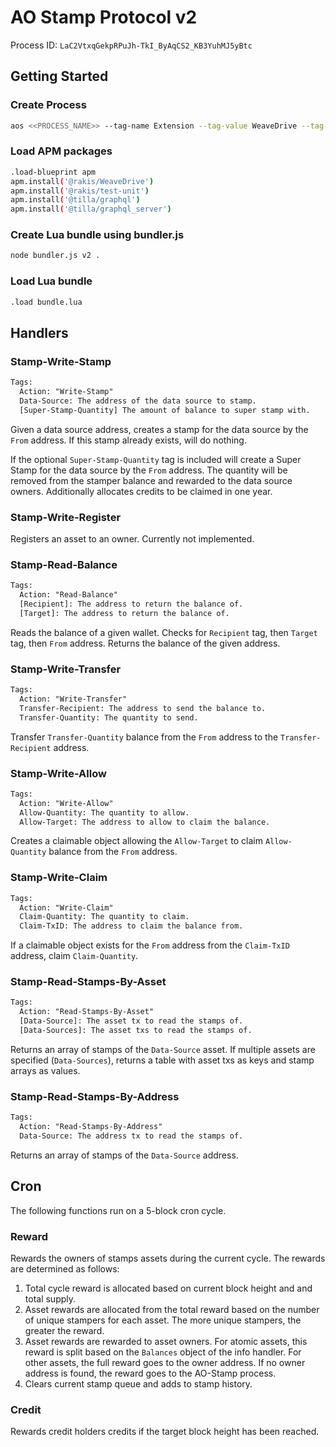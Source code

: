 # AO Stamp Protocol v2

Process ID: `LaC2VtxqGekpRPuJh-TkI_ByAqCS2_KB3YuhMJ5yBtc`

## Getting Started

### Create Process

```sh
aos <<PROCESS_NAME>> --tag-name Extension --tag-value WeaveDrive --tag-name Variant --tag-value weavedrive.1 --module="_wjbCuCyUTmKAseOfEj0NzrCNUgKcMqBGaSzNySzMoY"  --cron=5-blocks
```

### Load APM packages

```sh
.load-blueprint apm
apm.install('@rakis/WeaveDrive')
apm.install('@rakis/test-unit')
apm.install('@tilla/graphql')
apm.install('@tilla/graphql_server')
```

### Create Lua bundle using bundler.js

```sh
node bundler.js v2 .
```

### Load Lua bundle

```sh
.load bundle.lua
```

## Handlers

### Stamp-Write-Stamp

```txt
Tags:
  Action: "Write-Stamp"
  Data-Source: The address of the data source to stamp.
  [Super-Stamp-Quantity] The amount of balance to super stamp with.
```

Given a data source address, creates a stamp for the data source by the `From` address. If this stamp already exists, will do nothing.

If the optional `Super-Stamp-Quantity` tag is included will create a Super Stamp for the data source by the `From` address. The quantity will be removed from the stamper balance and rewarded to the data source owners. Additionally allocates credits to be claimed in one year.

### Stamp-Write-Register

Registers an asset to an owner. Currently not implemented.

### Stamp-Read-Balance

```txt
Tags:
  Action: "Read-Balance"
  [Recipient]: The address to return the balance of.
  [Target]: The address to return the balance of.
```

Reads the balance of a given wallet. Checks for `Recipient` tag, then `Target` tag, then `From` address. Returns the balance of the given address.

### Stamp-Write-Transfer

```txt
Tags:
  Action: "Write-Transfer"
  Transfer-Recipient: The address to send the balance to.
  Transfer-Quantity: The quantity to send.
```

Transfer `Transfer-Quantity` balance from the `From` address to the `Transfer-Recipient` address.

### Stamp-Write-Allow

```txt
Tags:
  Action: "Write-Allow"
  Allow-Quantity: The quantity to allow.
  Allow-Target: The address to allow to claim the balance.
```

Creates a claimable object allowing the `Allow-Target` to claim `Allow-Quantity` balance from the `From` address.

### Stamp-Write-Claim

```txt
Tags:
  Action: "Write-Claim"
  Claim-Quantity: The quantity to claim.
  Claim-TxID: The address to claim the balance from.
```

If a claimable object exists for the `From` address from the `Claim-TxID` address, claim `Claim-Quantity`.

### Stamp-Read-Stamps-By-Asset

```txt
Tags:
  Action: "Read-Stamps-By-Asset"
  [Data-Source]: The asset tx to read the stamps of.
  [Data-Sources]: The asset txs to read the stamps of.
```

Returns an array of stamps of the `Data-Source` asset. If multiple assets are specified (`Data-Sources`), returns a table with asset txs as keys and stamp arrays as values.

### Stamp-Read-Stamps-By-Address

```txt
Tags:
  Action: "Read-Stamps-By-Address"
  Data-Source: The address tx to read the stamps of.
```

Returns an array of stamps of the `Data-Source` address.

## Cron

The following functions run on a 5-block cron cycle.

### Reward

Rewards the owners of stamps assets during the current cycle. The rewards are determined as follows:

1) Total cycle reward is allocated based on current block height and and total supply.
2) Asset rewards are allocated from the total reward based on the number of unique stampers for each asset. The more unique stampers, the greater the reward.
3) Asset rewards are rewarded to asset owners. For atomic assets, this reward is split based on the `Balances` object of the info handler. For other assets, the full reward goes to the owner address. If no owner address is found, the reward goes to the AO-Stamp process.
4) Clears current stamp queue and adds to stamp history.

### Credit

Rewards credit holders credits if the target block height has been reached.
